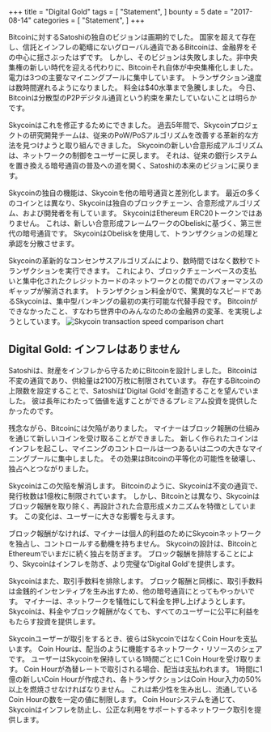 +++
title = "Digital Gold"
tags = [
	"Statement",
]
bounty = 5
date = "2017-08-14"
categories = [
	"Statement",
]
+++

Bitcoinに対するSatoshiの独自のビジョンは画期的でした。
国家を超えて存在し、信託とインフレの範疇にないグローバル通貨であるBitcoinは、金融界をその中心に揺さぶったはずです。
しかし、そのビジョンは失敗しました。非中央集権の新しい時代を迎える代わりに、Bitcoinそれ自体が中央集権化しました。
電力は3つの主要なマイニングプールに集中しています。
トランザクション速度は数時間遅れるようになりました。
料金は$40水準まで急騰しました。
今日、Bitcoinは分散型のP2Pデジタル通貨という約束を果たしていないことは明らかです。

Skycoinはこれを修正するためにできました。
過去5年間で、Skycoinプロジェクトの研究開発チームは、従来のPoW/PoSアルゴリズムを改善する革新的な方法を見つけようと取り組んできました。
Skycoinの新しい合意形成アルゴリズムは、ネットワークの制御をユーザーに戻します。
それは、従来の銀行システムを置き換える暗号通貨の普及への道を開く、Satoshiの本来のビジョンに戻ります。

Skycoinの独自の機能は、Skycoinを他の暗号通貨と差別化します。
最近の多くのコインとは異なり、Skycoinは独自のブロックチェーン、合意形成アルゴリズム、および開発者を有しています。
SkycoinはEthereum ERC20トークンではありません。
これは、新しい合意形成フレームワークのObeliskに基づく、第三世代の暗号通貨です。
SkycoinはObeliskを使用して、トランザクションの処理と承認を分散させます。

Skycoinの革新的なコンセンサスアルゴリズムにより、数時間ではなく数秒でトランザクションを実行できます。
これにより、ブロックチェーンベースの支払いと集中化されたクレジットカードのネットワークとの間でのパフォーマンスのギャップが解消されます。
トランザクション料金が0で、驚異的なスピードであるSkycoinは、集中型バンキングの最初の実行可能な代替手段です。
Bitcoinができなかったこと、すなわち世界中のみんなのための金融界の変革、を実現しようとしています。
![Skycoin transaction speed comparison chart](https://i.imgur.com/i0KNIIr.jpg)
## Digital Gold: インフレはありません
Satoshiは、財産をインフレから守るためにBitcoinを設計しました。
Bitcoinは不変の通貨であり、供給量は2100万枚に制限されています。
存在するBitcoinの上限数を設定することで、Satoshiは'Digital Gold'を創造することを望んでいました。
彼は長年にわたって価値を返すことができるプレミアム投資を提供したかったのです。

残念ながら、Bitcoinには欠陥がありました。
マイナーはブロック報酬の仕組みを通じて新しいコインを受け取ることができました。
新しく作られたコインはインフレを起こし、マイニングのコントロールは一つあるいは二つの大きなマイニングプールに集中しました。
その効果はBitcoinの平等化の可能性を破壊し、独占へとつながりました。

Skycoinはこの欠陥を解消します。
Bitcoinのように、Skycoinは不変の通貨で、発行枚数は1億枚に制限されています。
しかし、Bitcoinとは異なり、Skycoinはブロック報酬を取り除く、再設計された合意形成メカニズムを特徴としています。
この変化は、ユーザーに大きな影響を与えます。

ブロック報酬がなければ、マイナーは個人的利益のためにSkycoinネットワークを独占し、コントロールする動機を持ちません。
Skycoinの設計は、BitcoinとEthereumでいまだに続く独占を防ぎます。
ブロック報酬を排除することにより、Skycoinはインフレを防ぎ、より完璧な'Digital Gold'を提供します。

Skycoinはまた、取引手数料を排除します。
ブロック報酬と同様に、取引手数料は金銭的インセンティブを生み出すため、他の暗号通貨にとってもやっかいです。
マイナーは、ネットワークを犠牲にして料金を押し上げようとします。
Skycoinは、料金やブロック報酬がなくても、すべてのユーザーに公平に利益をもたらす投資を提供します。

Skycoinユーザーが取引をするとき、彼らはSkycoinではなくCoin Hourを支払います。
Coin Hourは、配当のように機能するネットワーク・リソースのシェアです。
ユーザーはSkycoinを保持している1時間ごとに1 Coin Hourを受け取ります。
Coin Hourが為替レートで取引される場合、配当は支払われます。
1時間に1億の新しいCoin Hourが作成され、各トランザクションはCoin Hour入力の50%以上を燃焼させなければなりません。
これは希少性を生み出し、流通しているCoin Hourの数を一定の値に制限します。
Coin Hourシステムを通じて、Skycoinはインフレを防止し、公正な利用をサポートするネットワーク取引を提供します。
